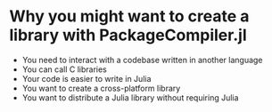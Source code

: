 # Why you might want to create a library with PackageCompiler.jl

- You need to interact with a codebase written in another language
- You can call C libraries
- Your code is easier to write in Julia
- You want to create a cross-platform library
- You want to distribute a Julia library without requiring Julia
